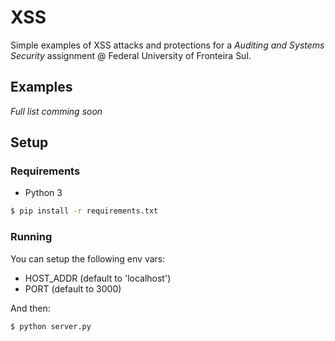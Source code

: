 XSS
====

Simple examples of XSS attacks and protections for a _Auditing and Systems Security_ assignment @ Federal University of Fronteira Sul.

## Examples

*Full list comming soon*

## Setup

### Requirements

 - Python 3

```sh
$ pip install -r requirements.txt
```

### Running

You can setup the following env vars:

 - HOST_ADDR (default to 'localhost')
 - PORT (default to 3000)
 
 And then:

```sh
$ python server.py
```
